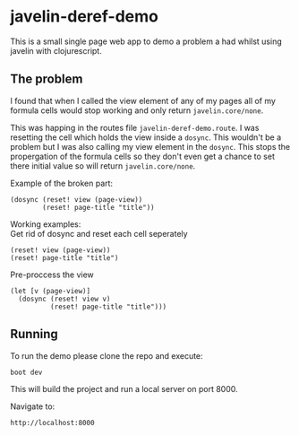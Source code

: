 # javelin-deref-demo
This is a small single page web app to demo a problem a had whilst using javelin with clojurescript.

## The problem
I found that when I called the view element of any of my pages all of my formula cells would stop working and only return `javelin.core/none`.

This was happing in the routes file `javelin-deref-demo.route`. I was resetting the cell which holds the view inside a `dosync`. This wouldn't be a problem but I was also calling my view element in the `dosync`. This stops the propergation of the formula cells so they don't even get a chance to set there initial value so will return `javelin.core/none`.

Example of the broken part:

    (dosync (reset! view (page-view))
            (reset! page-title "title"))
    
Working examples:  
Get rid of dosync and reset each cell seperately

    (reset! view (page-view))
    (reset! page-title "title")

Pre-proccess the view

    (let [v (page-view)]
      (dosync (reset! view v)
              (reset! page-title "title")))

## Running
To run the demo please clone the repo and execute:

    boot dev
This will build the project and run a local server on port 8000.  

Navigate to:  

    http://localhost:8000

